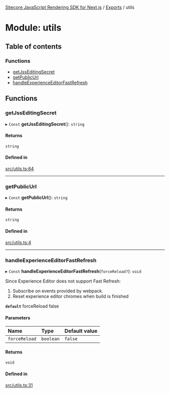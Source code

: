[Sitecore JavaScript Rendering SDK for Next.js](../README.md) / [Exports](../modules.md) / utils

# Module: utils

## Table of contents

### Functions

- [getJssEditingSecret](utils.md#getjsseditingsecret)
- [getPublicUrl](utils.md#getpublicurl)
- [handleExperienceEditorFastRefresh](utils.md#handleexperienceeditorfastrefresh)

## Functions

### getJssEditingSecret

▸ `Const` **getJssEditingSecret**(): `string`

#### Returns

`string`

#### Defined in

[src/utils.ts:64](https://github.com/Sitecore/jss/blob/e49fd4cc/packages/sitecore-jss-nextjs/src/utils.ts#L64)

___

### getPublicUrl

▸ `Const` **getPublicUrl**(): `string`

#### Returns

`string`

#### Defined in

[src/utils.ts:4](https://github.com/Sitecore/jss/blob/e49fd4cc/packages/sitecore-jss-nextjs/src/utils.ts#L4)

___

### handleExperienceEditorFastRefresh

▸ `Const` **handleExperienceEditorFastRefresh**(`forceReload?`): `void`

Since Experience Editor does not support Fast Refresh:
1. Subscribe on events provided by webpack.
2. Reset experience editor chromes when build is finished

**`default`** forceReload false

#### Parameters

| Name | Type | Default value |
| :------ | :------ | :------ |
| `forceReload` | `boolean` | `false` |

#### Returns

`void`

#### Defined in

[src/utils.ts:31](https://github.com/Sitecore/jss/blob/e49fd4cc/packages/sitecore-jss-nextjs/src/utils.ts#L31)
